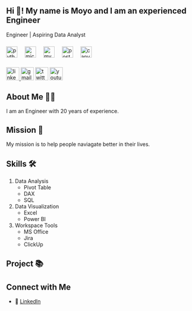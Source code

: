 <h2 align="left">Hi 👋! My name is Moyo and I am an experienced Engineer</h2>
Engineer | Aspiring Data Analyst

###

<div align="left">
  <img src="https://cdn.jsdelivr.net/gh/devicons/devicon/icons/python/python-original-wordmark.svg" height="30" alt="python logo"  />
  <img width="12" />
  <img src="https://cdn.jsdelivr.net/gh/devicons/devicon/icons/microsoftsqlserver/microsoftsqlserver-plain-wordmark.svg" height="30" alt="microsoftsqlserver logo"  />
  <img width="12" />
  <img src="https://cdn.jsdelivr.net/gh/devicons/devicon/icons/mysql/mysql-original-wordmark.svg" height="30" alt="mysql logo"  />
  <img width="12" />
  <img src="https://cdn.jsdelivr.net/gh/devicons/devicon/icons/postgresql/postgresql-original-wordmark.svg" height="30" alt="postgresql logo"  />
  <img width="12" />
  <img src="https://cdn.jsdelivr.net/gh/devicons/devicon/icons/canva/canva-original.svg" height="30" alt="canva logo"  />
</div>

###

<div align="left">
  <a href="https://linkedin.com/in/khululwa-moyo-70466882" target="_blank">
    <img src="https://img.shields.io/static/v1?message=Connect&logo=linkedin&label=LinkedIn&color=c7f9cc&logoColor=white&labelColor=0077B5&style=flat" height="35" alt="linkedin logo"  />
  </a>
  <img src="https://img.shields.io/static/v1?message=Contact&logo=gmail&label=Gmail&color=c7f9cc&logoColor=white&labelColor=D14836&style=flat" height="35" alt="gmail logo"  />
  <img src="https://img.shields.io/static/v1?message=Connect&logo=twitter&label=Twitter&color=c7f9cc&logoColor=white&labelColor=1DA1F2&style=flat" height="35" alt="twitter logo"  />
  <img src="https://img.shields.io/static/v1?message=View&logo=youtube&label=Youtube&color=c7f9cc&logoColor=white&labelColor=FF0000&style=flat" height="35" alt="youtube logo"  />
</div>

###

## About Me :construction_worker_woman:
I am an Engineer with 20 years of experience.

## Mission :dart:
My mission is to help people naviagate better in their lives.

## Skills :hammer_and_wrench:
1. Data Analysis
   * Pivot Table
   * DAX
   + SQL
2. Data Visualization
   - Excel
   - Power BI
3. Workspace Tools
   * MS Office
   * Jira
   * ClickUp

## Project :books:


## Connect with Me 
* :link: [LinkedIn](https://linkedin.com/in/khululwa-moyo-70466882)

